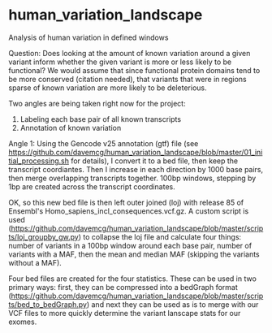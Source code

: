 # human_variation_landscape
Analysis of human variation in defined windows

Question: Does looking at the amount of known variation around a given variant inform whether the given variant is more or less likely to be functional? We would assume that since functional protein domains tend to be more conserved (citation needed), that variants that were in regions sparse of known variation are more likely to be deleterious. 

Two angles are being taken right now for the project:
1. Labeling each base pair of all known transcripts
2. Annotation of known variation

Angle 1:
Using the Gencode v25 annotation (gtf) file (see https://github.com/davemcg/human_variation_landscape/blob/master/01_initial_processing.sh for details), I convert it to a bed file, then keep the transcript coordiantes. Then I increase in each direction by 1000 base pairs, then merge overlapping transcripts together. 100bp windows, stepping by 1bp are created across the transcript coordinates. 

OK, so this new bed file is then left outer joined (loj) with release 85 of Ensembl's Homo_sapiens_incl_consequences.vcf.gz. A custom script is used (https://github.com/davemcg/human_variation_landscape/blob/master/scripts/loj_groupby_gw.py) to collapse the loj file and calculate four things: number of variants in a 100bp window around each base pair, number of variants with a MAF, then the mean and median MAF (skipping the variants without a MAF). 

Four bed files are created for the four statistics. These can be used in two primary ways: first, they can be compressed into a bedGraph format (https://github.com/davemcg/human_variation_landscape/blob/master/scripts/bed_to_bedGraph.py) and next they can be used as is to merge with our VCF files to more quickly determine the variant lanscape stats for our exomes. 
